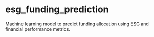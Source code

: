 # esg_funding_prediction
Machine learning model to predict funding allocation using ESG and financial performance metrics.
